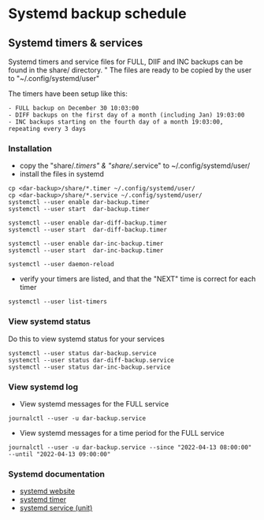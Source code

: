   # Systemd backup schedule

## Systemd timers & services

  Systemd timers and service files for FULL, DIIF and INC backups can be found in the share/ directory.
  "
  The files are ready to be copied by the user to "~/.config/systemd/user"

  The timers have been setup like this:

    - FULL backup on December 30 10:03:00
    - DIFF backups on the first day of a month (including Jan) 19:03:00
    - INC backups starting on the fourth day of a month 19:03:00, repeating every 3 days
  
### Installation

  - copy the "share/*.timers" &  "share/*.service" to ~/.config/systemd/user/
  - install the files in systemd

  ````
  cp <dar-backup>/share/*.timer ~/.config/systemd/user/ 
  cp <dar-backup>/share/*.service ~/.config/systemd/user/ 
  systemctl --user enable dar-backup.timer
  systemctl --user start  dar-backup.timer
  
  systemctl --user enable dar-diff-backup.timer
  systemctl --user start  dar-diff-backup.timer
  
  systemctl --user enable dar-inc-backup.timer
  systemctl --user start  dar-inc-backup.timer
  
  systemctl --user daemon-reload
  ````
  - verify your timers are listed, and that the "NEXT" time is correct for each timer

  ````
  systemctl --user list-timers
  ````

### View systemd status
  Do this to view systemd status for your services

  ````
  systemctl --user status dar-backup.service
  systemctl --user status dar-diff-backup.service
  systemctl --user status dar-inc-backup.service
  ````

### View systemd log

  - View systemd messages for the FULL service
  ````
  journalctl --user -u dar-backup.service
  ````

  - View systemd messages for a time period for the FULL service
  ````
  journalctl --user -u dar-backup.service --since "2022-04-13 08:00:00"  --until "2022-04-13 09:00:00"
  ````


### Systemd documentation

  - [systemd website](https://systemd.io/)
  - [systemd timer](https://www.freedesktop.org/software/systemd/man/systemd.timer.html)
  - [systemd service (unit)](https://www.freedesktop.org/software/systemd/man/systemd.unit.html)

